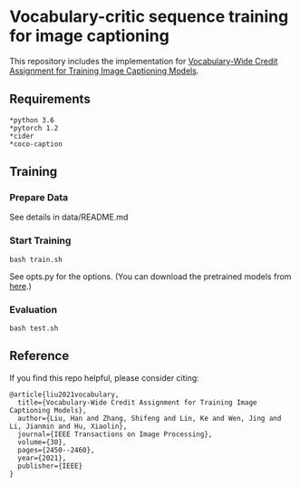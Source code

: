 # Vocabulary-critic sequence training for image captioning
This repository includes the implementation for [Vocabulary-Wide Credit Assignment for Training Image Captioning Models](https://ieeexplore.ieee.org/abstract/document/9329055). 
<br>
## Requirements 
    *python 3.6
    *pytorch 1.2
    *cider
    *coco-caption
## Training 
### Prepare Data
See details in data/README.md
### Start Training
```
bash train.sh
```
See opts.py for the options. (You can download the pretrained models from [here](https://drive.google.com/file/d/19rZ23UrEayb-ccreAoDTQ_Pksjap0h9O/view?usp=sharing).)
### Evaluation
```
bash test.sh
```
## Reference
If you find this repo helpful, please consider citing:
```
@article{liu2021vocabulary,
  title={Vocabulary-Wide Credit Assignment for Training Image Captioning Models},
  author={Liu, Han and Zhang, Shifeng and Lin, Ke and Wen, Jing and Li, Jianmin and Hu, Xiaolin},
  journal={IEEE Transactions on Image Processing},
  volume={30},
  pages={2450--2460},
  year={2021},
  publisher={IEEE}
}
```

